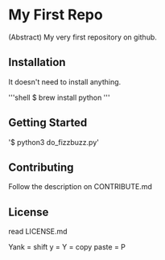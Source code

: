 # My First Repo

(Abstract) My very first repository on github.

## Installation

<!-- case 1 -->

It doesn't need to install anything.

<!--case 2 -->

'''shell
$ brew install python
'''

## Getting Started

'$ python3 do_fizzbuzz.py'

## Contributing

Follow the description on CONTRIBUTE.md

## License
read LICENSE.md

Yank = shift y = Y = copy 
paste = P
